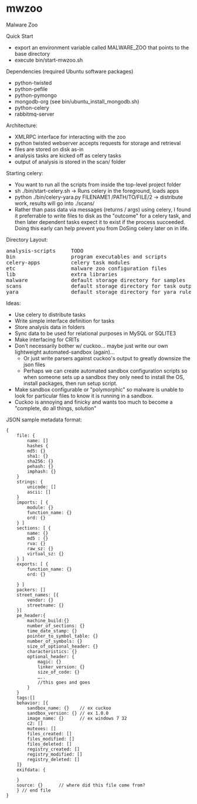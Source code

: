 mwzoo
=====

Malware Zoo

Quick Start
 - export an environment variable called MALWARE_ZOO that points to the base directory
 - execute bin/start-mwzoo.sh

Dependencies (required Ubuntu software packages)
 - python-twisted
 - python-pefile
 - python-pymongo
 - mongodb-org (see bin/ubuntu_install_mongodb.sh)
 - python-celery
 - rabbitmq-server

Architecture:
 - XMLRPC interface for interacting with the zoo
 - python twisted webserver accepts requests for storage and retrieval
 - files are stored on disk as-in
 - analysis tasks are kicked off as celery tasks
 - output of analysis is stored in the scan/ folder

Starting celery:
 - You want to run all the scripts from inside the top-level project folder
 - sh ./bin/start-celery.sh -> Runs celery in the foreground, loads apps
 - python ./bin/celery-yara.py FILENAME1 /PATH/TO/FILE/2 -> distribute work, results will go into ./scans/
 - Rather than pass data via messages (returns / args) using celery, I found it preferrable to write files to disk as the "outcome" for a celery task, and then later dependent tasks expect it to exist if the process succeeded. Doing this early can help prevent you from DoSing celery later on in life.
 
Directory Layout:
<pre>
analysis-scripts     TODO
bin                  program executables and scripts
celery-apps          celery task modules
etc                  malware zoo configuration files
lib                  extra libraries
malware              default storage directory for samples
scans                default storage directory for task output (?)
yara                 default storage directory for yara rules
</pre>

Ideas:
 - Use celery to distribute tasks
 - Write simple interface definition for tasks
 - Store analysis data in folders
 - Sync data to be used for relational purposes in MySQL or SQLITE3
 - Make interfacing for CRITs
 - Don't necessarily bother w/ cuckoo... maybe just write our own lightweight automated-sandbox (again)...
   - Or just write parsers against cuckoo's output to greatly downsize the json files
   - Perhaps we can create automated sandbox configuration scripts so when someone sets up a sandbox they only need to install the OS, install packages, then run setup script.
 - Make sandbox configurable or "polymorphic" so malware is unable to look for particular files to know it is running in a sandbox.
 - Cuckoo is annoying and finicky and wants too much to become a "complete, do all things, solution"

JSON sample metadata format:
```
{
    file: {
        name: [] 
        hashes {
        md5: {}
        sha1: {}
        sha256: {}
        pehash: {}
        imphash: {}
    }
    strings: {
        unicode: []
        ascii: []
    }
    imports: [ {
        module: {}
        function_name: {}
        ord: {}
    } ]
    sections: [ {
        name: {} 
        md5 : {}
        rva: {}
        raw_sz: {}
        virtual_sz: {}
    } ]
    exports: [ {
        function_name: {}
        ord: {}
        
    } ]
    packers: []
    street_names: [{
        vendor: {}
        streetname: {}
    }]
    pe_header:{
        machine_build:{}
        number_of_sections: {}
        time_date_stamp: {}
        pointer_to_symbol_table: {}
        number_of_symbols: {}
        size_of_optional_header: {}
        characteristics: {}
        optional_header: {
            magic: {}
            linker_version: {}
            size_of_code: {}
            …..
            //this goes and goes
        }
    }
    tags:[]
    behavior: [{
        sandbox_name: {}    // ex cuckoo
        sandbox_version: {} // ex 1.0.0
        image_name: {}      // ex windows 7 32
        c2: []          
        mutexes: []
        files_created: []
        files_modified: []
        files_deleted: []
        registry_created: []
        registry_modified: []
        registry_deleted: []
    ]}
    exifdata: {
        
    }
    source: {}      // where did this file come from?
    } // end file
}
```
